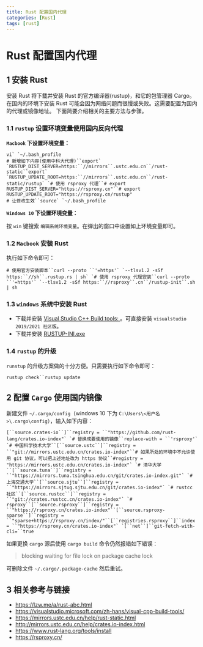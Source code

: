 ```yaml
---
title: Rust 配置国内代理
categories: [Rust]
tags: [rust]
---
```




# Rust 配置国内代理



## 1 安装 Rust

安装 Rust 将下载并安装 Rust 的官方编译器(rustup)，和它的包管理器 Cargo。
在国内的环境下安装 Rust 可能会因为网络问题而很慢或失败。这需要配置为国内的代理或镜像地址。
下面简要介绍相关的主要方法与步骤。

### 1.1 `rustup` 设置环境变量使用国内反向代理

**`Macbook` 下设置环境变量：**

```
vi` `~/.bash_profile
# 新增如下内容(使用中科大代理)``export` `RUSTUP_DIST_SERVER=https:``//mirrors``.ustc.edu.cn``/rust-static``export` `RUSTUP_UPDATE_ROOT=https:``//mirrors``.ustc.edu.cn``/rust-static/rustup` `# 使用 rsproxy 代理``# export RUSTUP_DIST_SERVER="https://rsproxy.cn"``# export RUSTUP_UPDATE_ROOT="https://rsproxy.cn/rustup"
# 让修改生效``source` `~/.bash_profile
```

**`Windows 10` 下设置环境变量：**

按 `win` 键搜索 `编辑系统环境变量`。在弹出的窗口中设置如上环境变量即可。

### 1.2 `Macbook` 安装 Rust

执行如下命令即可：

```
# 使用官方安装脚本``curl --proto ``'=https'` `--tlsv1.2 -sSf https:``//sh``.rustup.rs | sh` `# 使用 rsproxy 代理安装``curl --proto ``'=https'` `--tlsv1.2 -sSf https:``//rsproxy``.cn``/rustup-init``.sh | sh
```

### 1.3 `windows` 系统中安装 Rust

- 下载并安装 [Visual Studio C++ Build tools: ](https://visualstudio.microsoft.com/zh-hans/visual-cpp-build-tools/)。可直接安装 `visualstudio 2019/2021 社区版`。
- 下载并安装 [RUSTUP-INI.exe](https://www.rust-lang.org/tools/install)

### 1.4 `rustup` 的升级

`runstup` 的升级方案做的十分方便。只需要执行如下命令即可：

```
rustup check``rustup update
```

## 2 配置 `Cargo` 使用国内镜像

新建文件 `~/.cargo/config`（windows 10 下为 `C:\Users\<用户名>\.cargo\config`），输入如下内容：

```
[``source.crates-io``]``registry = ``"https://github.com/rust-lang/crates.io-index"` `# 替换成要使用的镜像``replace-with = ``'rsproxy'` `# 中国科学技术大学``[``source.ustc``]``registry = ``"git://mirrors.ustc.edu.cn/crates.io-index"``# 如果所处的环境中不允许使用 git 协议，可以把上述地址改为 https 协议``#registry = "https://mirrors.ustc.edu.cn/crates.io-index"` `# 清华大学``[``source.tuna``]``registry = ``"https://mirrors.tuna.tsinghua.edu.cn/git/crates.io-index.git"` `# 上海交通大学``[``source.sjtu``]``registry = ``"https://mirrors.sjtug.sjtu.edu.cn/git/crates.io-index"` `# rustcc 社区``[``source.rustcc``]``registry = ``"git://crates.rustcc.cn/crates.io-index"` `# rsproxy``[``source.rsproxy``]``registry = ``"https://rsproxy.cn/crates.io-index"``[``source.rsproxy-sparse``]``registry = ``"sparse+https://rsproxy.cn/index/"``[``registries.rsproxy``]``index = ``"https://rsproxy.cn/crates.io-index"` `[``net``]``git-fetch-with-cli=``true
```

如果更换 `cargo` 源后使用 `cargo build` 命令仍然报错如下错误：

> blocking waiting for file lock on package cache lock

可删除文件 `~/.cargo/.package-cache` 然后重试。

## 3 相关参考与链接

- https://lzw.me/a/rust-abc.html
- https://visualstudio.microsoft.com/zh-hans/visual-cpp-build-tools/
- https://mirrors.ustc.edu.cn/help/rust-static.html
- http://mirrors.ustc.edu.cn/help/crates.io-index.html
- https://www.rust-lang.org/tools/install
- https://rsproxy.cn/